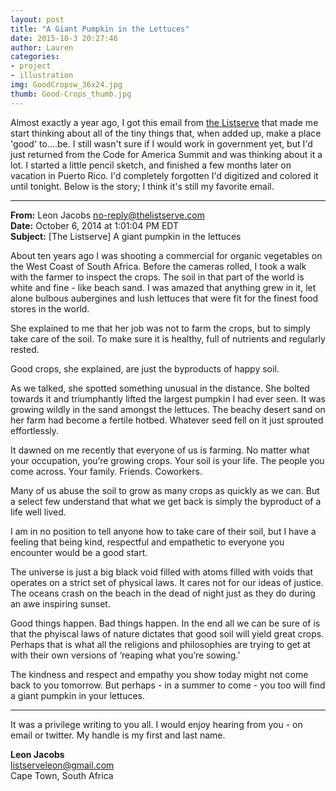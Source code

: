 ```yaml
---
layout: post
title: "A Giant Pumpkin in the Lettuces"
date: 2015-10-3 20:27:46
author: Lauren
categories:
- project
- illustration
img: GoodCropsw_36x24.jpg
thumb: Good-Crops_thumb.jpg
---
```



Almost exactly a year ago, I got this email from [the Listserve](http://thelistserve.com/) that made me start thinking about all of the tiny things that, when added up, make a place 'good' to....be. I still wasn't sure if I would work in government yet, but I'd just returned from the Code for America Summit and was thinking about it a lot. I started a little pencil sketch, and finished a few months later on vacation in Puerto Rico. I'd completely forgotten I'd digitized and colored it until tonight. Below is the story; I think it's still my favorite email.

---

**From:** Leon Jacobs <no-reply@thelistserve.com>  
**Date:** October 6, 2014 at 1:01:04 PM EDT  
**Subject:** [The Listserve] A giant pumpkin in the lettuces

About ten years ago I was shooting a commercial for organic vegetables on the West Coast of South Africa. Before the cameras rolled, I took a walk with the farmer to inspect the crops. The soil in that part of the world is white and fine - like beach sand. I was amazed that anything grew in it, let alone bulbous aubergines and lush lettuces that were fit for the finest food stores in the world.

She explained to me that her job was not to farm the crops, but to simply take care of the soil. To make sure it is healthy, full of nutrients and regularly rested.

Good crops, she explained, are just the byproducts of happy soil.

As we talked, she spotted something unusual in the distance. She bolted towards it and triumphantly lifted the largest pumpkin I had ever seen. It was growing wildly in the sand amongst the lettuces. The beachy desert sand on her farm had become a fertile hotbed. Whatever seed fell on it just sprouted effortlessly.

It dawned on me recently that everyone of us is farming. No matter what your occupation, you’re growing crops. Your soil is your life. The people you come across. Your family. Friends. Coworkers.

Many of us abuse the soil to grow as many crops as quickly as we can. But a select few understand that what we get back is simply the byproduct of a life well lived.

I am in no position to tell anyone how to take care of their soil, but I have a feeling that being kind, respectful and empathetic to everyone you encounter would be a good start.

The universe is just a big black void filled with atoms filled with voids that operates on a strict set of physical laws. It cares not for our ideas of justice. The oceans crash on the beach in the dead of night just as they do during an awe inspiring sunset.

Good things happen. Bad things happen. In the end all we can be sure of is that the phyiscal laws of nature dictates that good soil will yield great crops. Perhaps that is what all the religions and philosophies are trying to get at with their own versions of ‘reaping what you’re sowing.’

The kindness and respect and empathy you show today might not come back to you tomorrow. But perhaps - in a summer to come - you too will find a giant pumpkin in your lettuces.

---

It was a privilege writing to you all. I would enjoy hearing from you - on email or twitter. My handle is my first and last name.

**Leon Jacobs**  
listserveleon@gmail.com  
Cape Town, South Africa  
